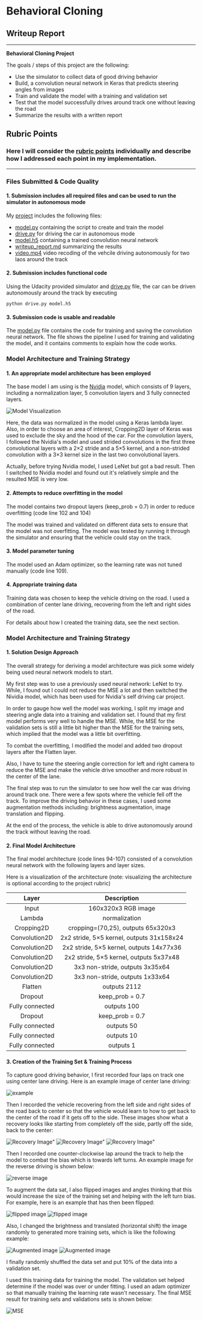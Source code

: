 # **Behavioral Cloning**

## Writeup Report
---

**Behavioral Cloning Project**

The goals / steps of this project are the following:
* Use the simulator to collect data of good driving behavior
* Build, a convolution neural network in Keras that predicts steering angles from images
* Train and validate the model with a training and validation set
* Test that the model successfully drives around track one without leaving the road
* Summarize the results with a written report


[//]: # (Image References)

[image1]: ./images/Nvidia_model.png "Model Visualization"
[image2]: ./images/center_example.jpg "example"
[image3]: ./images/center_1.jpg "Recovery Image"
[image4]: ./images/center_2.jpg "Recovery Image"
[image5]: ./images/center_3.jpg "Recovery Image"
[image6]: ./images/center_reverse.jpg "reverse Image"
[image7]: ./images/before_flip.png "Flipped Image"
[image8]: ./images/after_flip.png "Flipped Image"
[image9]: ./images/before_augment.png "Augmented Image"
[image10]: ./images/after_augment.png "Augmented Image"
[image11]: ./images/MSE.png "MSE"

## Rubric Points
### Here I will consider the [rubric points](https://review.udacity.com/#!/rubrics/432/view) individually and describe how I addressed each point in my implementation.  

---
### Files Submitted & Code Quality

#### 1. Submission includes all required files and can be used to run the simulator in autonomous mode

My [project](https://github.com/xushengyao/CarND-Behavioral-Cloning-P3) includes the following files:
* [model.py](model.py) containing the script to create and train the model
* [drive.py](drive.py) for driving the car in autonomous mode
* [model.h5](model.h5) containing a trained convolution neural network
* [writeup_report.md](writeup_report.md) summarizing the results
* [video.mp4](video.mp4) video recoding of the vehcile driving autonomously for two laos around the track

#### 2. Submission includes functional code
Using the Udacity provided simulator and [drive.py](drive.py) file, the car can be driven autonomously around the track by executing
```
python drive.py model.h5
```

#### 3. Submission code is usable and readable

The [model.py](model.py) file contains the code for training and saving the convolution neural network. The file shows the pipeline I used for training and validating the model, and it contains comments to explain how the code works.

### Model Architecture and Training Strategy

#### 1. An appropriate model architecture has been employed

The base model I am using is the [Nvidia](https://arxiv.org/pdf/1604.07316.pdf) model, which consists of 9 layers, including a normalization layer, 5 convolution layers and 3 fully connected layers.

![Model Visualization][image1]

Here, the data was normalized in the model using a Keras lambda layer. Also, in order to choose an area of interest, Cropping2D layer of Keras was used to exclude the sky and the hood of the car. For the convolution layers, I followed the Nvidia's model and used strided convolutions in the first three convolutional layers with a 2×2 stride and a 5×5 kernel, and a non-strided convolution with a 3×3 kernel size in the last two convolutional layers.

Actually, before trying Nvidia model, I used LeNet but got a bad result. Then I switched to Nvidia model and found out it's relatively simple and the resulted MSE is very low.

#### 2. Attempts to reduce overfitting in the model

The model contains two dropout layers (keep_prob = 0.7) in order to reduce overfitting (code line 102 and 104)

The model was trained and validated on different data sets to ensure that the model was not overfitting. The model was tested by running it through the simulator and ensuring that the vehicle could stay on the track.

#### 3. Model parameter tuning

The model used an Adam optimizer, so the learning rate was not tuned manually (code line 109).

#### 4. Appropriate training data

Training data was chosen to keep the vehicle driving on the road. I used a combination of center lane driving, recovering from the left and right sides of the road.

For details about how I created the training data, see the next section.

### Model Architecture and Training Strategy

#### 1. Solution Design Approach

The overall strategy for deriving a model architecture was pick some widely being used neural network models to start.

My first step was to use a previously used neural network: LeNet to try. While, I found out I could not reduce the MSE a lot and then switched the Nividia model, which has been used for Nvidia's self driving car project.

In order to gauge how well the model was working, I split my image and steering angle data into a training and validation set. I found that my first model performs very well to handle the MSE. While, the MSE for the validation sets is still a little bit higher than the MSE for the training sets, which implied that the model was a little bit overfitting.

To combat the overfitting, I modified the model and added two dropout layers after the Flatten layer.

Also, I have to tune the steering angle correction for left and right camera to reduce the MSE and make the vehicle drive smoother and more robust in the center of the lane.

The final step was to run the simulator to see how well the car was driving around track one. There were a few spots where the vehicle fell off the track. To improve the driving behavior in these cases, I used some augmentation methods including: brightness augmentation, image translation and flipping.

At the end of the process, the vehicle is able to drive autonomously around the track without leaving the road.

#### 2. Final Model Architecture

The final model architecture (code lines 94-107) consisted of a convolution neural network with the following layers and layer sizes.

Here is a visualization of the architecture (note: visualizing the architecture is optional according to the project rubric)

|      Layer      |                Description                 |
|:---------------:|:------------------------------------------:|
|      Input      |            160x320x3 RGB image             |
|     Lambda      |               normalization                |
|   Cropping2D    |     cropping=(70,25), outputs 65x320x3     |
|  Convolution2D  | 2x2 stride, 5×5 kernel,  outputs 31x158x24 |
|  Convolution2D  |  2x2 stride, 5×5 kernel, outputs 14x77x36  |
|  Convolution2D  |  2x2 stride, 5×5 kernel, outputs 5x37x48   |
|  Convolution2D  |      3x3 non-stride, outputs 3x35x64       |
|  Convolution2D  |      3x3 non-stride, outputs 1x33x64       |
|     Flatten     |                outputs 2112                |
|     Dropout     |              keep_prob = 0.7               |
| Fully connected |                outputs 100                 |
|     Dropout     |              keep_prob = 0.7               |
| Fully connected |                 outputs 50                 |
| Fully connected |                 outputs 10                 |
| Fully connected |                 outputs 1                  |

#### 3. Creation of the Training Set & Training Process

To capture good driving behavior, I first recorded four laps on track one using center lane driving. Here is an example image of center lane driving:

![example][image2]

Then I recorded the vehicle recovering from the left side and right sides of the road back to center so that the vehicle would learn to how to get back to the center of the road if it gets off to the side.  These images show what a recovery looks like starting from completely off the side, partly off the side, back to the center:

![Recovery Image"][image3]
![Recovery Image"][image4]
![Recovery Image"][image5]

Then I recorded one counter-clockwise lap around the track to help the model to combat the bias which is towards left turns. An example image for the reverse driving is shown below:

![reverse image][image6]

To augment the data sat, I also flipped images and angles thinking that this would increase the size of the training set and helping with the left turn bias. For example, here is an example that has then been flipped:

![flipped image][image7]
![flipped image][image8]

Also, I changed the brightness and translated (horizontal shift) the image randomly to generated more training sets, which is like the following example:

![Augmented image][image9]
![Augmented image][image10]

I finally randomly shuffled the data set and put 10% of the data into a validation set.

I used this training data for training the model. The validation set helped determine if the model was over or under fitting. I used an adam optimizer so that manually training the learning rate wasn't necessary. The final MSE result for training sets and validations sets is shown below:

![MSE][image11]
